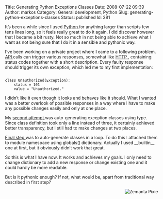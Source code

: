 Title: Generating Python Exceptions Classes
Date: 2008-07-22 09:39
Author: markos
Category: General development, Python
Slug: generating-python-exceptions-classes
Status: published
Id: 281

<html>
 <body>
  <div>
   <p>
    It’s been a while since I used
    <a class="zem_slink" href="http://www.python.org/" rel="homepage" title="Python (programming language)">
     Python
    </a>
    for anything larger than scripts few tens lines long, so it feels really great to do it again. I did discover however that I became a bit rusty. Not so much in not being able to achieve what I want as not being sure that I do it in a sensible and pythonic way.
   </p>
   <p>
    I’ve been working on a private project where I came to a following problem.
    <a class="zem_slink" href="http://en.wikipedia.org/wiki/Application_programming_interface" rel="wikipedia" title="Application programming interface">
     API
    </a>
    calls can trigger various responses, somewhat like
    <a class="zem_slink" href="http://en.wikipedia.org/wiki/Hypertext_Transfer_Protocol" rel="wikipedia" title="Hypertext Transfer Protocol">
     HTTP
    </a>
    , containing status codes together with a short description. Every faulty response should trigger its own exception, which led me to my first implementation:
   </p>
   <pre><code>
class Unauthorized(Exception):
    status = 101
    value = "Unauthorized."
</code></pre>
   <p>
    I didn’t like it even though it looks and behaves like it should. What I wanted was a better overlook of possible responses in a way where I have to make any possible changes easily and only at one place.
   </p>
   <p>
    My
    <a href="http://markos.gaivo.net/examples/pyexceptions/exceptions1.txt" title="Example">
     second attempt
    </a>
    was auto-generating exception classes using type. Since class definition took only a line instead of three, it certainly achieved better transparency, but I still had to make changes at two places.
   </p>
   <p>
    <a href="http://markos.gaivo.net/examples/pyexceptions/exceptions2.txt">
     Final step
    </a>
    was to auto-generate classes in a loop. To do this I attached them to module namespace using globals() dictionary. Actually I used __builtin__ one at first, but it obviously didn’t work that great.
   </p>
   <p>
    So this is what I have now. It works and achieves my goals. I only need to change dictionary to add a new response or change existing one and it could hardly be more readable.
   </p>
   <p>
    But is it pythonic enough? If not, what would be, apart from traditional way described in first step?
   </p>
   <div class="zemanta-pixie" style="margin-top: 10px; height: 15px;">
    <a class="zemanta-pixie-a" href="http://reblog.zemanta.com/zemified/67741c44-cb65-4003-8f66-f8ceb221a025/" title="Zemified by Zemanta">
     <img alt="Zemanta Pixie" class="zemanta-pixie-img" src="http://img.zemanta.com/reblog_e.png?x-id=67741c44-cb65-4003-8f66-f8ceb221a025" style="border: medium none; float: right;"/>
    </a>
   </div>
  </div>
 </body>
</html>